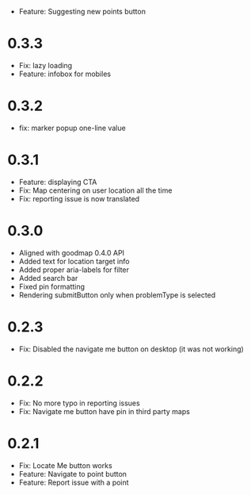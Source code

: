 - Feature: Suggesting new points button

# 0.3.3
- Fix: lazy loading
- Feature: infobox for mobiles

# 0.3.2
- fix: marker popup one-line value

# 0.3.1
- Feature: displaying CTA
- Fix: Map centering on user location all the time
- Fix: reporting issue is now translated

# 0.3.0
- Aligned with goodmap 0.4.0 API
- Added text for location target info
- Added proper aria-labels for filter
- Added search bar
- Fixed pin formatting
- Rendering submitButton only when problemType is selected

# 0.2.3
- Fix: Disabled the navigate me button on desktop (it was not working)

# 0.2.2
- Fix: No more typo in reporting issues
- Fix: Navigate me button have pin in third party maps

# 0.2.1
- Fix: Locate Me button works
- Feature: Navigate to point button
- Feature: Report issue with a point
